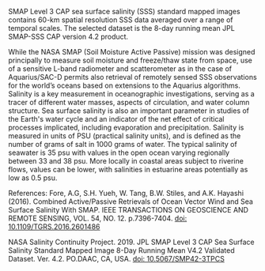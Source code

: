 SMAP Level 3 CAP sea surface salinity (SSS) standard mapped images contains 60-km spatial resolution SSS data averaged over a range of temporal scales. The selected dataset is the 8-day running mean JPL SMAP-SSS CAP version 4.2 product.

While the NASA SMAP (Soil Moisture Active Passive) mission was designed principally to measure soil moisture and freeze/thaw state from space, use of a sensitive L-band radiometer and scatterometer as in the case of Aquarius/SAC-D permits also retrieval of remotely sensed SSS observations for the world’s oceans based on extensions to the Aquarius algorithms. Salinity is a key measurement in oceanographic investigations, serving as a tracer of different water masses, aspects of circulation, and water column structure. Sea surface salinity is also an important parameter in studies of the Earth's water cycle and an indicator of the net effect of critical processes implicated, including evaporation and precipitation. Salinity is measured in units of PSU (practical salinity units), and is defined as the number of grams of salt in 1000 grams of water. The typical salinity of seawater is 35 psu with values in the open ocean varying regionally between 33 and 38 psu. More locally in coastal areas subject to riverine flows, values can be lower, with salinities in estuarine areas potentially as low as 0.5 psu.

References:  Fore, A.G, S.H. Yueh, W. Tang, B.W. Stiles, and A.K. Hayashi (2016). Combined Active/Passive Retrievals of Ocean Vector Wind and Sea Surface Salinity With SMAP. IEEE TRANSACTIONS ON GEOSCIENCE AND REMOTE SENSING, VOL. 54, NO. 12. p.7396-7404. [doi: 10.1109/TGRS.2016.2601486](https://dx.doi.org/10.1109/TGRS.2016.2601486)

NASA Salinity Continuity Project. 2019. JPL SMAP Level 3 CAP Sea Surface Salinity Standard Mapped Image 8-Day Running Mean V4.2 Validated Dataset. Ver. 4.2. PO.DAAC, CA, USA. [doi: 10.5067/SMP42-3TPCS](https://dx.doi.org/10.5067/SMP42-3TPCS)
